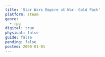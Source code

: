 ```yaml
---
title: 'Star Wars Empire at War: Gold Pack'
platform: steam
genre:
  - rpg
digital: true
physical: false
guide: false
pending: false
posted: 2000-01-01
---
```

